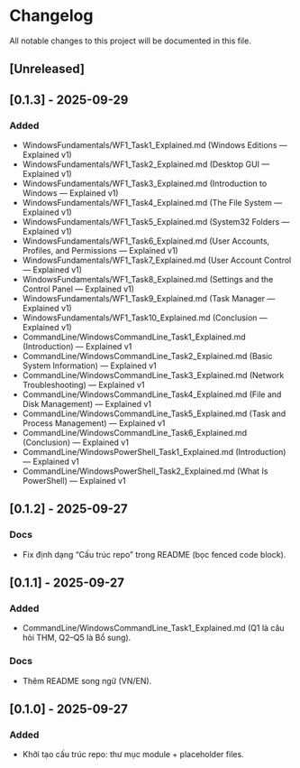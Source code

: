 # Changelog
All notable changes to this project will be documented in this file.

## [Unreleased]

## [0.1.3] - 2025-09-29
### Added
- WindowsFundamentals/WF1_Task1_Explained.md (Windows Editions — Explained v1)
- WindowsFundamentals/WF1_Task2_Explained.md (Desktop GUI — Explained v1)
- WindowsFundamentals/WF1_Task3_Explained.md (Introduction to Windows — Explained v1)
- WindowsFundamentals/WF1_Task4_Explained.md (The File System — Explained v1)
- WindowsFundamentals/WF1_Task5_Explained.md (System32 Folders — Explained v1)
- WindowsFundamentals/WF1_Task6_Explained.md (User Accounts, Profiles, and Permissions — Explained v1)
- WindowsFundamentals/WF1_Task7_Explained.md (User Account Control — Explained v1)
- WindowsFundamentals/WF1_Task8_Explained.md (Settings and the Control Panel — Explained v1)
- WindowsFundamentals/WF1_Task9_Explained.md (Task Manager — Explained v1)
- WindowsFundamentals/WF1_Task10_Explained.md (Conclusion — Explained v1)
- CommandLine/WindowsCommandLine_Task1_Explained.md (Introduction) — Explained v1
- CommandLine/WindowsCommandLine_Task2_Explained.md (Basic System Information) — Explained v1
- CommandLine/WindowsCommandLine_Task3_Explained.md (Network Troubleshooting) — Explained v1
- CommandLine/WindowsCommandLine_Task4_Explained.md (File and Disk Management) — Explained v1
- CommandLine/WindowsCommandLine_Task5_Explained.md (Task and Process Management) — Explained v1
- CommandLine/WindowsCommandLine_Task6_Explained.md (Conclusion) — Explained v1
- CommandLine/WindowsPowerShell_Task1_Explained.md (Introduction) — Explained v1
- CommandLine/WindowsPowerShell_Task2_Explained.md (What Is PowerShell) — Explained v1

## [0.1.2] - 2025-09-27
### Docs
- Fix định dạng “Cấu trúc repo” trong README (bọc fenced code block).

## [0.1.1] - 2025-09-27
### Added
- CommandLine/WindowsCommandLine_Task1_Explained.md (Q1 là câu hỏi THM, Q2–Q5 là Bổ sung).

### Docs
- Thêm README song ngữ (VN/EN).

## [0.1.0] - 2025-09-27
### Added
- Khởi tạo cấu trúc repo: thư mục module + placeholder files.
